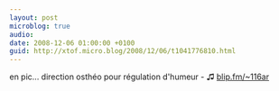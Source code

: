 ```yaml
---
layout: post
microblog: true
audio: 
date: 2008-12-06 01:00:00 +0100
guid: http://xtof.micro.blog/2008/12/06/t1041776810.html
---
```

en pic... direction osthéo pour régulation d'humeur -  ♫ [blip.fm/~116ar](http://blip.fm/~116ar)
